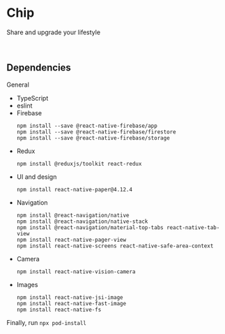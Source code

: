 # Chip
Share and upgrade your lifestyle

<br/>

## Dependencies
General
- TypeScript
- eslint
- Firebase
    ```
    npm install --save @react-native-firebase/app
    npm install --save @react-native-firebase/firestore
    npm install --save @react-native-firebase/storage
    ```
- Redux
    ```
    npm install @reduxjs/toolkit react-redux
    ```
- UI and design
    ```
    npm install react-native-paper@4.12.4
    ```
- Navigation
    ```
    npm install @react-navigation/native
    npm install @react-navigation/native-stack
    npm install @react-navigation/material-top-tabs react-native-tab-view
    npm install react-native-pager-view
    npm install react-native-screens react-native-safe-area-context
    ```
- Camera
    ```
    npm install react-native-vision-camera
    ```
- Images
    ```
    npm install react-native-jsi-image
    npm install react-native-fast-image
    npm install react-native-fs
    ```


Finally, run `npx pod-install`
